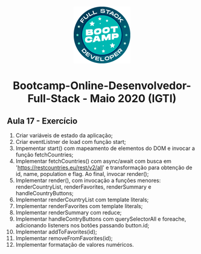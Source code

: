 <p align="center">
  <img src="/assets/bootcamp_fullstack.png">
</p>
<h1 align="center">Bootcamp-Online-Desenvolvedor-Full-Stack - Maio 2020 (IGTI)</h1>

## Aula 17 - Exercício

1. Criar variáveis de estado da aplicação;
2. Criar eventListner de load com função start;
3. Impementar start() com mapeamento de elementos do DOM e invocar a função fetchCountries;
4. Implementar fetchCountries() com async/await com busca em 'https://restcountries.eu/rest/v2/all' e transformação para obtenção de id, name, population e flag. Ao final, invocar render();
5. Implementar render(), com invocação a funções menores: renderCountryList, renderFavorites, renderSummary e handleCountryButtons;
6. Implementar renderCountryList com template literals;
7. Implementar renderFavorites com template literals;
8. Implementar renderSummary com reduce;
9. Implementar handleContryButtons com querySelectorAll e foreache, adicionando listeners nos botões passando button.id;
10. Implementar addToFavorites(id);
11. Implementar removeFromFavorites(id);
12. Implementar formatação de valores numéricos.